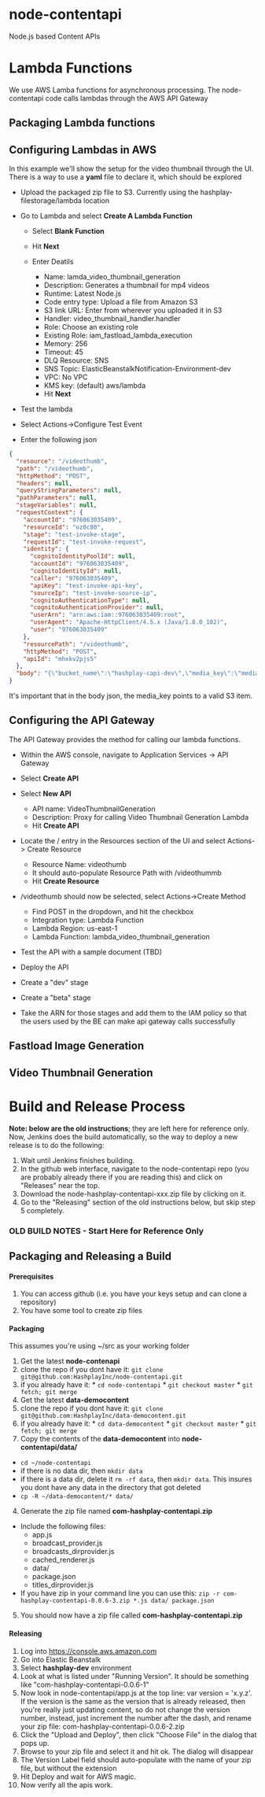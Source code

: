 # node-contentapi
Node.js based Content APIs

# Lambda Functions

We use AWS Lamba functions for asynchronous processing.
The node-contentapi code calls lambdas through the AWS API Gateway

## Packaging Lambda functions

## Configuring Lambdas in AWS

In this example we'll show the setup for the video thumbnail through the UI.  There is a way to use a **yaml** file to declare it, which should be explored

- Upload the packaged zip file to S3.  Currently using the hashplay-filestorage/lambda location
- Go to Lambda and select **Create A Lambda Function**

    - Select **Blank Function**
    - Hit **Next**
    - Enter Deatils

        - Name: lamda_video_thumbnail_generation
        - Description: Generates a thumbnail for mp4 videos
        - Runtime: Latest Node.js
        - Code entry type: Upload a file from Amazon S3
        - S3 link URL: Enter from wherever you uploaded it in S3
        - Handler: video_thumbnail_handler.handler
        - Role: Choose an existing role
        - Existing Role: iam_fastload_lambda_execution
        - Memory: 256
        - Timeout: 45
        - DLQ Resource: SNS
        - SNS Topic: ElasticBeanstalkNotification-Environment-dev
        - VPC: No VPC
        - KMS key: (default) aws/lambda
        - Hit **Next**

- Test the lambda
- Select Actions->Configure Test Event
- Enter the following json

```json
{
  "resource": "/videothumb",
  "path": "/videothumb",
  "httpMethod": "POST",
  "headers": null,
  "queryStringParameters": null,
  "pathParameters": null,
  "stageVariables": null,
  "requestContext": {
    "accountId": "976063035409",
    "resourceId": "oz0c80",
    "stage": "test-invoke-stage",
    "requestId": "test-invoke-request",
    "identity": {
      "cognitoIdentityPoolId": null,
      "accountId": "976063035409",
      "cognitoIdentityId": null,
      "caller": "976063035409",
      "apiKey": "test-invoke-api-key",
      "sourceIp": "test-invoke-source-ip",
      "cognitoAuthenticationType": null,
      "cognitoAuthenticationProvider": null,
      "userArn": "arn:aws:iam::976063035409:root",
      "userAgent": "Apache-HttpClient/4.5.x (Java/1.8.0_102)",
      "user": "976063035409"
    },
    "resourcePath": "/videothumb",
    "httpMethod": "POST",
    "apiId": "mhxkv2pjs5"
  },
  "body": "{\"bucket_name\":\"hashplay-capi-dev\",\"media_key\":\"mediadev/pete_1482443305526.mp4\"}"
}
```

It's important that in the body json, the media_key points to a valid S3 item.

## Configuring the API Gateway

The API Gateway provides the method for calling our lambda functions.

- Within the AWS console, navigate to Application Services -> API Gateway
- Select **Create API**
- Select **New API**

    - API name: VideoThumbnailGeneration
    - Description: Proxy for calling Video Thumbnail Generation Lambda
    - Hit **Create API**

- Locate the / entry in the Resources section of the UI and select Actions-> Create Resource

    - Resource Name: videothumb
    - It should auto-populate Resource Path with /videothummb
    - Hit **Create Resource**

- /videothumb should now be selected, select Actions->Create Method

    - Find POST in the dropdown, and hit the checkbox
    - Integration type: Lambda Function
    - Lambda Region: us-east-1
    - Lambda Function: lambda_video_thumbnail_generation

- Test the API with a sample document (TBD)
- Deploy the API
- Create a "dev" stage
- Create a "beta" stage
- Take the ARN for those stages and add them to the IAM policy so that the users used by the BE can make api gateway calls successfully

## Fastload Image Generation

## Video Thumbnail Generation


# Build and Release Process
**Note: below are the old instructions**; they are left here for reference only. Now, Jenkins does the build automatically, so the way to deploy a new release is to do the following:

1. Wait until Jenkins finishes building.
2. In the github web interface, navigate to the node-contentapi repo (you are probably already there if you are reading this) and click on "Releases" near the top.
3. Download the node-hashplay-contentapi-xxx.zip file by clicking on it.
4. Go to the "Releasing" section of the old instructions below, but skip step 5 completely.

### OLD BUILD NOTES - Start Here for Reference Only
## Packaging and Releasing a Build

#### Prerequisites
1. You can access github (i.e. you have your keys setup and can clone a repository)
2. You have some tool to create zip files

#### Packaging
This assumes you're using ~/src as your working folder

1. Get the latest **node-contenapi** 
  1. clone the repo if you dont have it: `git clone git@github.com:HashplayInc/node-contentapi.git`
  2. if you already have it: 
    * `cd node-contentapi`
    * `git checkout master`
    * `git fetch; git merge`
2. Get the latest **data-democontent**
  1. clone the repo if you dont have it: `git clone git@github.com:HashplayInc/data-democontent.git`
  2. if you already have it: 
    * `cd data-democontent`
    * `git checkout master`
    * `git fetch; git merge`
3. Copy the contents of the **data-democontent** into **node-contentapi/data/**
  * `cd ~/node-contentapi`
  * if there is no data dir, then `mkdir data`
  * if there is a data dir, delete it `rm -rf data`, then `mkdir data`. This insures you dont have any data in the directory that got deleted
  * `cp -R ~/data-democontent/* data/`
4. Generate the zip file named **com-hashplay-contentapi.zip**
  * Include the following files:
    * app.js
    * broadcast_provider.js
    * broadcasts_dirprovider.js
    * cached_renderer.js
    * data/
    * package.json
    * titles_dirprovider.js
  * If you have zip in your command line you can use this: `zip -r com-hashplay-contentapi-0.0.6-3.zip *.js data/ package.json`
5. You should now have a zip file called **com-hashplay-contentapi.zip**

#### Releasing
  
1. Log into https://console.aws.amazon.com
2. Go into Elastic Beanstalk
3. Select **hashplay-dev** environment
4. Look at what is listed under "Running Version". It should be something like "com-hashplay-contentapi-0.0.6-1"
5. Now look in node-contentapi/app.js at the top line: var version = 'x.y.z'.  If the version is the same as the version that is already released, then you're really just updating content, so do not change the version number, instead, just increment the number after the dash, and rename your zip file: com-hashplay-contentapi-0.0.6-2.zip
6. Click the "Upload and Deploy", then click "Choose File" in the dialog that pops up.
7. Browse to your zip file and select it and hit ok. The dialog will disappear
8. The Version Label field should auto-populate with the name of your zip file, but without the extension
9. Hit Deploy and wait for AWS magic.
10. Now verify all the apis work.
